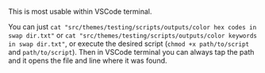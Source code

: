 This is most usable within VSCode terminal.

You can just `cat "src/themes/testing/scripts/outputs/color hex codes in swap dir.txt"` or `cat "src/themes/testing/scripts/outputs/color keywords in swap dir.txt"`, or execute the desired script (`chmod +x path/to/script` and `path/to/script`). Then in VSCode terminal you can always tap the path and it opens the file and line where it was found.